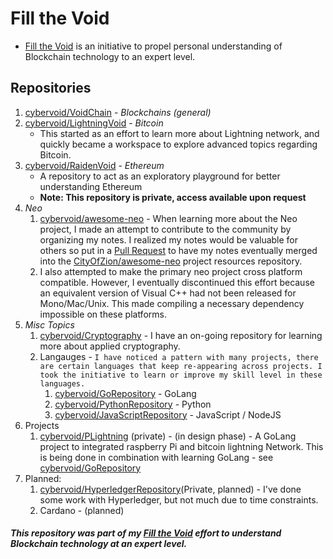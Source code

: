 # Fill the Void
- [Fill the Void](https://github.com/cybervoid/fill-the-void) is an initiative to propel personal understanding of Blockchain technology to an expert level.  

## Repositories
1. [cybervoid/VoidChain](https://github.com/cybervoid/VoidChain) - *Blockchains* _(general)_
2. [cybervoid/LightningVoid](https://github.com/cybervoid/LightningVoid) - *Bitcoin*
    - This started as an effort to learn more about Lightning network, and quickly became a workspace to explore advanced topics regarding Bitcoin.
3. [cybervoid/RaidenVoid](https://github.com/cybervoid/RaidenVoid) - *Ethereum*
    - A repository to act as an exploratory playground for better understanding Ethereum
    - **Note: This repository is private, access available upon request**
4. *Neo*
    1. [cybervoid/awesome-neo](https://github.com/cybervoid/awesome-neo) - When learning more about the Neo project, I made an attempt to contribute to the community by organizing my notes. I realized my notes would be valuable for others so put in a [Pull Request](https://github.com/CityOfZion/awesome-neo/pull/41) to have my notes eventually merged into the [CityOfZion/awesome-neo](https://github.com/CityOfZion/awesome-neo/) project resources repository.
    3. I also attempted to make the primary neo project cross platform compatible. However, I eventually discontinued this effort because an equivalent version of Visual C++ had not been released for Mono/Mac/Unix. This made compiling a necessary dependency impossible on these platforms.
5. *Misc Topics*
    1. [cybervoid/Cryptography](https://github.com/cybervoid/Cryptography) - I have an on-going repository for learning more about applied cryptography.
    2. Langauges - `I have noticed a pattern with many projects, there are certain languages that keep re-appearing across projects. I took the initiative to learn or improve my skill level in these languages.`
        1. [cybervoid/GoRepository](https://github.com/cybervoid/GoRepository/) - GoLang
        2. [cybervoid/PythonRepository](https://github.com/cybervoid/PythonRepository) - Python
        3. [cybervoid/JavaScriptRepository](https://github.com/cybervoid/JavaScriptRepository) - JavaScript / NodeJS
6. Projects
    1. [cybervoid/PLightning](https://github.com/cybervoid/PLightning) (private) - (in design phase) - A GoLang project to integrated raspberry Pi and bitcoin lightning Network. This is being done in combination with learning GoLang - see [cybervoid/GoRepository](https://github.com/cybervoid/GoRepository/)
7. Planned:  
    1. [cybervoid/HyperledgerRepository](https://github.com/cybervoid/HyperledgerRepository)(Private, planned) - I've done some work with Hyperledger, but not much due to time constraints.
    2. Cardano - (planned)

##### This repository was part of my [Fill the Void](https://github.com/cybervoid/RaidenVoid#fill-the-void-repositories) effort to understand Blockchain technology at an expert level.
